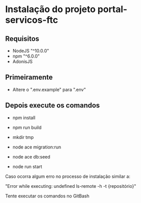 # Instalação do projeto portal-servicos-ftc

## Requisitos

- NodeJS "^10.0.0"
- npm "^6.0.0"
- AdonisJS

## Primeiramente

 - Altere o ".env.example" para ".env"

## Depois execute os comandos

 - npm install 

 - npm run build

 - mkdir tmp

 - node ace migration:run

 - node ace db:seed
 
 - node run start
 
 Caso ocorra algum erro no processo de instalação similar a:
 
  "Error while executing: undefined ls-remote -h -t {repositório}"
  
 Tente executar os comandos no GitBash
